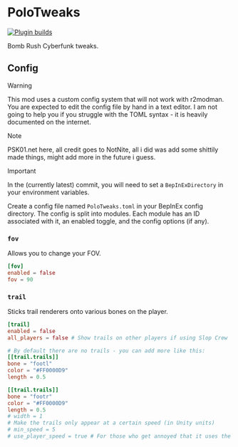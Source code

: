 # PoloTweaks

[![Plugin builds](https://github.com/NotNite/PoloTweaks/actions/workflows/plugin.yml/badge.svg)](https://github.com/NotNite/PoloTweaks/actions/workflows/plugin.yml)

Bomb Rush Cyberfunk tweaks.

## Config

> [!WARNING]
> This mod uses a custom config system that will not work with r2modman. You are expected to edit the config file by hand in a text editor. I am not going to help you if you struggle with the TOML syntax - it is heavily documented on the internet.

> [!NOTE]
> PSK01.net here, all credit goes to NotNite, all i did was add some shittily made things, might add more in the future i guess.

> [!IMPORTANT]
> In the (currently latest) commit, you will need to set a `BepInExDirectory` in your environment variables.

Create a config file named  `PoloTweaks.toml` in your BepInEx config directory. The config is split into modules. Each module has an ID associated with it, an enabled toggle, and the config options (if any).

### `fov`

Allows you to change your FOV.

```toml
[fov]
enabled = false
fov = 90
```

### `trail`

Sticks trail renderers onto various bones on the player.

```toml
[trail]
enabled = false
all_players = false # Show trails on other players if using Slop Crew

# By default there are no trails - you can add more like this:
[[trail.trails]]
bone = "footl"
color = "#FF0000D9"
length = 0.5

[[trail.trails]]
bone = "footr"
color = "#FF0000D9"
length = 0.5
# width = 1
# Make the trails only appear at a certain speed (in Unity units)
# min_speed = 5
# use_player_speed = true # For those who get annoyed that it uses the trails speed instead of the player
```
